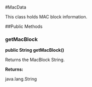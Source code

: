 #MacData

This class holds MAC block information.

##Public Methods

### getMacBlock

**public String getMacBlock()**

Returns the MacBlock String.

**Returns:**

java.lang.String

